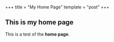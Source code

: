 +++
title = "My Home Page"
template = "post"
+++
## This is my home page

This is a test of the **home page**.
